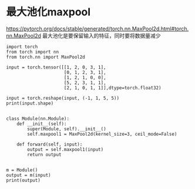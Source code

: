 # 最大池化maxpool
https://pytorch.org/docs/stable/generated/torch.nn.MaxPool2d.html#torch.nn.MaxPool2d
最大池化是要保留输入的特征，同时要将数据量减少
```
import torch
from torch import nn
from torch.nn import MaxPool2d

input = torch.tensor([[1, 2, 0, 3, 1],
                      [0, 1, 2, 3, 1],
                      [1, 2, 1, 0, 0],
                      [5, 2, 3, 1, 1],
                      [2, 1, 0, 1, 1]],dtype=torch.float32)

input = torch.reshape(input, (-1, 1, 5, 5))
print(input.shape)


class Module(nn.Module):
    def __init__(self):
        super(Module, self).__init__()
        self.maxpool1 = MaxPool2d(kernel_size=3, ceil_mode=False)

    def forward(self, input):
        output = self.maxpool1(input)
        return output


m = Module()
output = m(input)
print(output)
```
